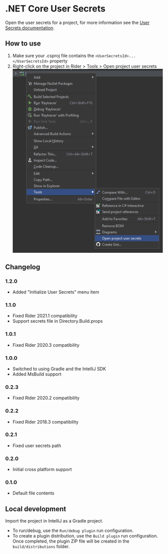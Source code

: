 # .NET Core User Secrets
Open the user secrets for a project, for more information see the [User Secrets documentation](https://docs.microsoft.com/en-us/aspnet/core/security/app-secrets).

## How to use

1. Make sure your .csproj file contains the `<UserSecretsId>...</UserSecretsId>` property
2. Right-click on the project in Rider > Tools > Open project user secrets
![Usage Example](usage.png)

## Changelog

### 1.2.0
- Added "Initialize User Secrets" menu item

### 1.1.0
- Fixed Rider 2021.1 compatibility
- Support secrets file in Directory.Build.props

### 1.0.1
 - Fixed Rider 2020.3 compatibility

### 1.0.0
 - Switched to using Gradle and the IntelliJ SDK
 - Added MsBuild support

### 0.2.3
 - Fixed Rider 2020.2 compatibility

### 0.2.2
 - Fixed Rider 2018.3 compatibility

### 0.2.1
 - Fixed user secrets path

### 0.2.0
 - Initial cross platform support
 
### 0.1.0
 - Default file contents

## Local development

Import the project in IntelliJ as a Gradle project.

* To run/debug, use the `Run/debug plugin` run configuration.
* To create a plugin distribution, use the `Build plugin` run configuration. Once completed, the plugin ZIP file will be created in the `build/distributions` folder.
